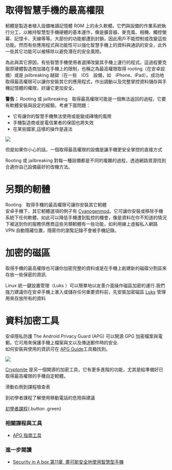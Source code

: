 取得智慧手機的最高權限
==================

軔體是製造者植入設備唯讀記憶體 ROM 上的永久軟體。它們與設備的作業系統執行分工，以維持智慧型手機硬體的基本運作，像是擴音器、麥克風、相機、觸控螢幕、記憶卡、天線等等。大部份的功能都遭到封鎖，因此用戶不能控制或改變這些功能。然而有些應用程式與功能性可以強化智慧手機上的資料與通訊的安全，此外一些其它功能可以被移除以避免潛在的安全風險。

為此與其它原因，有些智慧手機使用者選擇改變其手機上運行的程式。這過程要克服原硬體製造商加諸在手機上的限制，也稱之為最高權限取得 rooting（在安卓設備）或是 jailbreaking 越獄（在一些　iOS　設備，如　iPhone、iPad）。成功地取得最高權限可以讓你安裝其它的應用程式，作出調動以及完整掌控資料儲存與手機記憶體的權限，好讓它更加安全。

**警告：** Rooting 或 jailbreaking　取得最高權限可能是一個無法返回的過程，它要有軟體安裝與設定的經驗。考慮下面問題：
- 它有讓你的智慧手機無法使用或是變成磚塊的風險
- 手機製造商或是電信業者的保固也將失效
- 在某些國家,這樣的操作是違法

![](mobileexp1.png)

但是如果你小心的話，一個取得最高權限的設備是讓手機更安全掌控的直接方式

Rooting 或 jailbreaking 對每一種設備都是不同的複雜的過程，透過網路資源找到合適你自己設備最好的改機方法。

另類的軔體
========

Rooting　取得手機的最高權限可讓你安裝其它軔體 <br>安卓手機下，其它軔體選項的例子有 [Cyanogenmod](http://cyanogenmod.com)。它可讓你安裝或移除手機系統下任何軟體，如此可以降低手機遭到監控的機會，像是資料在你不知道的情況下被送到你的服務供應商這些另類軔體有一些功能，如利用線上虛擬私人網路 VPN 自動隱藏位置，隱匿你的瀏覧記錄不會被手機記錄。
		
加密的磁區
========

取得手機的最高權限也可讓你加密完整的資料或是在手機上創建新的磁碟分割區來存放一些保密的資訊.</p><p>Linux 統一鍵設置管理（Luks ）可以簡單地以友善介面操作磁區加密的運行.我們強力建議你在安卓手機上滙入或儲存任何重要資料前，先安裝加密磁區 [Luks](https://play.google.com/store/apps/details?id=com.nemesis2.luksmanager&hl=en) 管理用來存放所有的資料

資料加密工具
==========

安卓隱私防護 The Android Privacy Guard (APG) 可以開源 GPG 加密檔案與電郵。它可用來保護手機上檔案與文以及傳送郵件時的安全.<br>如何安裝與使用的資訊可在 [APG Guide](umbrella://lesson/k9-&-apg)工具箱找到。

![](mobileexp2.png)

[Cryptonite](https://code.google.com/p/cryptonite) 是另一個開源的加密工具，它有更多進階的功能，尤其是給準備好已取得最高權限的手機自定軔體。

滑動右側到課程檢查表

到初學者課程了解使用移動電話的危險與建議

[初學者課程](umbrella://lesson/mobile-phones/0){.button
.green}

### 相關課程與工具

- [APG 指南工具](umbrella://lesson/k9-&-apg)

### 進一步閱讀

- [Security in A  box 第11章, 盡可能安全地使用智慧型手機](https://securityinabox.org/en/guide/smartphones)


